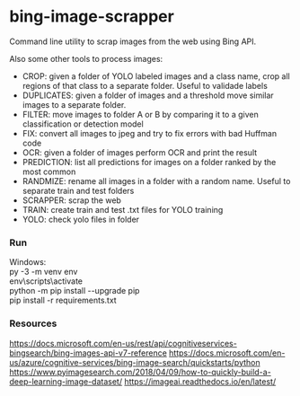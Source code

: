 
# bing-image-scrapper

Command line utility to scrap images from the web using Bing API.

Also some other tools to process images:

 * CROP: given a folder of YOLO labeled images and a class name, crop all regions of that class to a separate folder. Useful to validade labels
 * DUPLICATES: given a folder of images and a threshold move similar images to a separate folder.
 * FILTER: move images to folder A or B by comparing it to a given classification or detection model
 * FIX: convert all images to jpeg and try to fix errors with bad Huffman code
 * OCR: given a folder of images perform OCR and print the result
 * PREDICTION: list all predictions for images on a folder ranked by the most common
 * RANDMIZE: rename all images in a folder with a random name. Useful to separate train and test folders
 * SCRAPPER: scrap the web
 * TRAIN: create train and test .txt files for YOLO training
 * YOLO: check yolo files in folder

### Run

Windows:\
    py -3 -m venv env\
    env\scripts\activate\
    python -m pip install --upgrade pip\
    pip install -r requirements.txt

### Resources

https://docs.microsoft.com/en-us/rest/api/cognitiveservices-bingsearch/bing-images-api-v7-reference
https://docs.microsoft.com/en-us/azure/cognitive-services/bing-image-search/quickstarts/python
https://www.pyimagesearch.com/2018/04/09/how-to-quickly-build-a-deep-learning-image-dataset/
https://imageai.readthedocs.io/en/latest/
